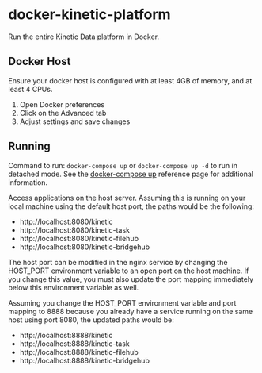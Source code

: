 # docker-kinetic-platform

Run the entire Kinetic Data platform in Docker.

## Docker Host

Ensure your docker host is configured with at least 4GB of memory, and at least 4 CPUs.

1.  Open Docker preferences
2.  Click on the Advanced tab
3.  Adjust settings and save changes

## Running

Command to run: `docker-compose up` or `docker-compose up -d` to run in detached mode. See the [docker-compose up](https://docs.docker.com/compose/reference/up/) reference page for additional information.

Access applications on the host server. Assuming this is running on your local machine using the default host port, the paths would be the following:

* http://localhost:8080/kinetic
* http://localhost:8080/kinetic-task
* http://localhost:8080/kinetic-filehub
* http://localhost:8080/kinetic-bridgehub

The host port can be modified in the nginx service by changing the HOST_PORT environment variable to an open port on the host machine. If you change this value, you must also update the port mapping immediately below this environment variable as well.

Assuming you change the HOST_PORT environment variable and port mapping to 8888 because you already have a service running on the same host using port 8080, the updated paths would be:

* http://localhost:8888/kinetic
* http://localhost:8888/kinetic-task
* http://localhost:8888/kinetic-filehub
* http://localhost:8888/kinetic-bridgehub
